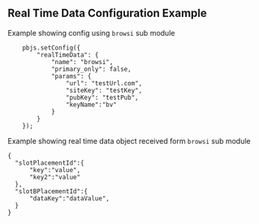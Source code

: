 ## Real Time Data Configuration Example 

Example showing config using `browsi` sub module
```
    pbjs.setConfig({
        "realTimeData": {
            "name": "browsi",
            "primary_only": false,
            "params": {
                "url": "testUrl.com",
                "siteKey": "testKey",
                "pubKey": "testPub",
                "keyName":"bv"
            }
        }
    });
```    

Example showing real time data object received form `browsi` sub module
```
{
  "slotPlacementId":{
      "key":"value",
      "key2":"value"
  },
  "slotBPlacementId":{
      "dataKey":"dataValue",
  }
}
```   
